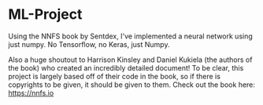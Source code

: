 # ML-Project
Using the NNFS book by Sentdex, I've implemented a neural network using just numpy. No Tensorflow, no Keras, just Numpy.


Also a huge shoutout to Harrison Kinsley and Daniel Kukiela (the authors of the book) who created an incredibly detailed document! To be clear, this project is largely based off of their code in the book, so if there is copyrights to be given, it should be given to them. Check out the book here: https://nnfs.io
